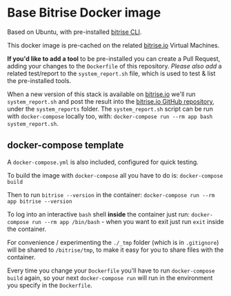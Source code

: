 # Base Bitrise Docker image

Based on Ubuntu, with pre-installed [bitrise CLI](https://github.com/bitrise-io/bitrise).

This docker image is pre-cached on the related [bitrise.io](https://www.bitrise.io)
Virtual Machines.

**If you'd like to add a tool** to be pre-installed you can create a
Pull Request, adding your changes to the `Dockerfile` of this repository.
*Please also add* a related test/report to the `system_report.sh` file,
which is used to test & list the pre-installed tools.

When a new version of this stack is available on [bitrise.io](https://www.bitrise.io)
we'll run `system_report.sh` and post the result into
the [bitrise.io GitHub repository](https://github.com/bitrise-io/bitrise.io),
under the `system_reports` folder. The `system_report.sh` script can be run with `docker-compose` locally too,
with: `docker-compose run --rm app bash system_report.sh`.


## docker-compose template

A `docker-compose.yml` is also included, configured for quick testing.

To build the image with `docker-compose` all you have to do is: `docker-compose build`

Then to run `bitrise --version` in the container: `docker-compose run --rm app bitrise --version`

To log into an interactive `bash` shell **inside** the container just run: `docker-compose run --rm app /bin/bash` - when you want to exit just run `exit` inside the container.

For convenience / experimenting the `./_tmp` folder (which is in `.gitignore`)
will be shared to `/bitrise/tmp`, to make it easy for you to share files
with the container.

Every time you change your `Dockerfile` you'll have to run `docker-compose build` again,
so your next `docker-compose run` will run in the environment you specify in
the `Dockerfile`.
